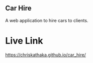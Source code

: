 ## Car Hire
A web application to hire cars to clients.

# Live Link
https://chriskathaka.github.io/car_hire/